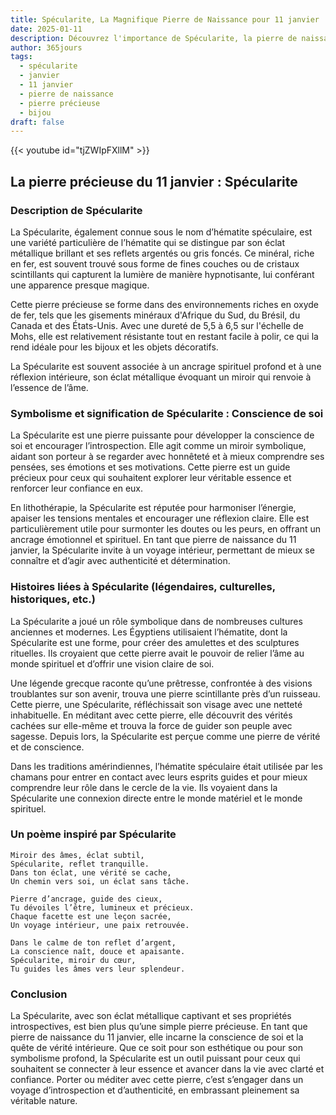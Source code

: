 ```yaml
---
title: Spécularite, La Magnifique Pierre de Naissance pour 11 janvier
date: 2025-01-11
description: Découvrez l'importance de Spécularite, la pierre de naissance du 11 janvier qui symbolise Conscience de soi. Laissez sa beauté et sa signification illuminer votre journée.
author: 365jours
tags:
  - spécularite
  - janvier
  - 11 janvier
  - pierre de naissance
  - pierre précieuse
  - bijou
draft: false
---
```


{{< youtube id="tjZWIpFXllM" >}}

## La pierre précieuse du 11 janvier : Spécularite

### Description de Spécularite

La Spécularite, également connue sous le nom d’hématite spéculaire, est une variété particulière de l’hématite qui se distingue par son éclat métallique brillant et ses reflets argentés ou gris foncés. Ce minéral, riche en fer, est souvent trouvé sous forme de fines couches ou de cristaux scintillants qui capturent la lumière de manière hypnotisante, lui conférant une apparence presque magique.

Cette pierre précieuse se forme dans des environnements riches en oxyde de fer, tels que les gisements minéraux d'Afrique du Sud, du Brésil, du Canada et des États-Unis. Avec une dureté de 5,5 à 6,5 sur l'échelle de Mohs, elle est relativement résistante tout en restant facile à polir, ce qui la rend idéale pour les bijoux et les objets décoratifs.

La Spécularite est souvent associée à un ancrage spirituel profond et à une réflexion intérieure, son éclat métallique évoquant un miroir qui renvoie à l’essence de l’âme.

### Symbolisme et signification de Spécularite : Conscience de soi

La Spécularite est une pierre puissante pour développer la conscience de soi et encourager l’introspection. Elle agit comme un miroir symbolique, aidant son porteur à se regarder avec honnêteté et à mieux comprendre ses pensées, ses émotions et ses motivations. Cette pierre est un guide précieux pour ceux qui souhaitent explorer leur véritable essence et renforcer leur confiance en eux.

En lithothérapie, la Spécularite est réputée pour harmoniser l’énergie, apaiser les tensions mentales et encourager une réflexion claire. Elle est particulièrement utile pour surmonter les doutes ou les peurs, en offrant un ancrage émotionnel et spirituel. En tant que pierre de naissance du 11 janvier, la Spécularite invite à un voyage intérieur, permettant de mieux se connaître et d’agir avec authenticité et détermination.

### Histoires liées à Spécularite (légendaires, culturelles, historiques, etc.)

La Spécularite a joué un rôle symbolique dans de nombreuses cultures anciennes et modernes. Les Égyptiens utilisaient l’hématite, dont la Spécularite est une forme, pour créer des amulettes et des sculptures rituelles. Ils croyaient que cette pierre avait le pouvoir de relier l’âme au monde spirituel et d’offrir une vision claire de soi.

Une légende grecque raconte qu’une prêtresse, confrontée à des visions troublantes sur son avenir, trouva une pierre scintillante près d’un ruisseau. Cette pierre, une Spécularite, réfléchissait son visage avec une netteté inhabituelle. En méditant avec cette pierre, elle découvrit des vérités cachées sur elle-même et trouva la force de guider son peuple avec sagesse. Depuis lors, la Spécularite est perçue comme une pierre de vérité et de conscience.

Dans les traditions amérindiennes, l’hématite spéculaire était utilisée par les chamans pour entrer en contact avec leurs esprits guides et pour mieux comprendre leur rôle dans le cercle de la vie. Ils voyaient dans la Spécularite une connexion directe entre le monde matériel et le monde spirituel.

### Un poème inspiré par Spécularite

```
Miroir des âmes, éclat subtil,  
Spécularite, reflet tranquille.  
Dans ton éclat, une vérité se cache,  
Un chemin vers soi, un éclat sans tâche.

Pierre d’ancrage, guide des cieux,  
Tu dévoiles l’être, lumineux et précieux.  
Chaque facette est une leçon sacrée,  
Un voyage intérieur, une paix retrouvée.

Dans le calme de ton reflet d’argent,  
La conscience naît, douce et apaisante.  
Spécularite, miroir du cœur,  
Tu guides les âmes vers leur splendeur.  
```

### Conclusion

La Spécularite, avec son éclat métallique captivant et ses propriétés introspectives, est bien plus qu’une simple pierre précieuse. En tant que pierre de naissance du 11 janvier, elle incarne la conscience de soi et la quête de vérité intérieure. Que ce soit pour son esthétique ou pour son symbolisme profond, la Spécularite est un outil puissant pour ceux qui souhaitent se connecter à leur essence et avancer dans la vie avec clarté et confiance. Porter ou méditer avec cette pierre, c’est s’engager dans un voyage d’introspection et d’authenticité, en embrassant pleinement sa véritable nature.